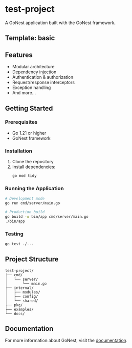 # test-project

A GoNest application built with the GoNest framework.

## Template: basic

## Features

- Modular architecture
- Dependency injection
- Authentication & authorization
- Request/response interceptors
- Exception handling
- And more...

## Getting Started

### Prerequisites

- Go 1.21 or higher
- GoNest framework

### Installation

1. Clone the repository
2. Install dependencies:
   ```bash
   go mod tidy
   ```

### Running the Application

```bash
# Development mode
go run cmd/server/main.go

# Production build
go build -o bin/app cmd/server/main.go
./bin/app
```

### Testing

```bash
go test ./...
```

## Project Structure

```
test-project/
├── cmd/
│   └── server/
│       └── main.go
├── internal/
│   ├── modules/
│   ├── config/
│   └── shared/
├── pkg/
├── examples/
└── docs/
```

## Documentation

For more information about GoNest, visit the [documentation](https://github.com/ulims/GoNest).
